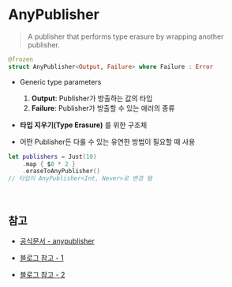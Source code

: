 # AnyPublisher

> A publisher that performs type erasure by wrapping another publisher.

```swift
@frozen
struct AnyPublisher<Output, Failure> where Failure : Error
```

- Generic type parameters

  1.  **Output**: Publisher가 방출하는 값의 타입
  2.  **Failure**: Publisher가 방출할 수 있는 에러의 종류
      <br/>

- **타입 지우기(Type Erasure)** 를 위한 구조체
  <br/>

- 어떤 Publisher든 다룰 수 있는 유연한 방법이 필요할 때 사용
  <br/>

```swift
let publishers = Just(10)
    .map { $0 * 2 }
    .eraseToAnyPublisher()
// 타입이 AnyPublisher<Int, Never>로 변경 됌
```

<br/>

## 참고

- [공식문서 - anypublisher](https://developer.apple.com/documentation/combine/anypublisher)

- [블로그 참고 - 1](https://ios-development.tistory.com/1117)

- [블로그 참고 - 2](https://sujinnaljin.medium.com/combine-subscriber-409023bc6d89)
